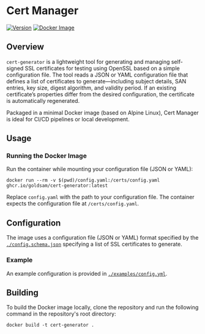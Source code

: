 # Cert Manager

[![Version](https://img.shields.io/badge/version-latest-blue)](https://github.com/goldsam/cert-generator/releases)
[![Docker Image](https://img.shields.io/badge/docker%20image-ghcr.io/goldsam/cert--generator:latest-green)](https://ghcr.io/goldsam/cert-generator)

## Overview

`cert-generator` is a lightweight tool for generating and managing self-signed SSL certificates for testing using OpenSSL based on a simple configuration file. The tool reads a JSON or YAML configuration file that defines a list of certificates to generate—including subject details, SAN entries, key size, digest algorithm, and validity period. If an existing certificate’s properties differ from the desired configuration, the certificate is automatically regenerated.

Packaged in a minimal Docker image (based on Alpine Linux), Cert Manager is ideal for CI/CD pipelines or local development.

## Usage

### Running the Docker Image

Run the container while mounting your configuration file (JSON or YAML):

```shell
docker run --rm -v $(pwd)/config.yaml:/certs/config.yaml ghcr.io/goldsam/cert-generator:latest
```
Replace `config.yaml` with the path to your configuration file. The container expects the configuration file at `/certs/config.yaml`.

## Configuration


The image uses a configuration file (JSON or YAML) format specified by the [`./config.schema.json`](./config.schema.json) specifying a list of SSL certificates to generate. 

### Example

An example configuration is provided in  [`./examples/config.yml`](./examples/config.yml).

## Building

To build the Docker image locally, clone the repository and run the following command in the repository's root directory:

```shell
docker build -t cert-generator .
```
